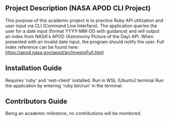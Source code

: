 ## Project Description (NASA APOD CLI Project)
This purpose of this academic project is to practice Ruby API utilization and user input via CLI (Command Line Interface). The application queries the user for a date input (format YYYY-MM-DD with guidance) and will output an index from NASA's APOD (Astronomy Picture of the Day) API. When presented with an invalid date input, the program should notify the user.
Full index reference can be found here: https://apod.nasa.gov/apod/archivepixFull.html

## Installation Guide
Requires 'ruby' and 'rest-client' installed.
Run in WSL (Ubuntu) terminal
Run the application by entering 'ruby bin/run' in the terminal.

## Contributors Guide
Being an academic milestone, no contributions will be monitored.